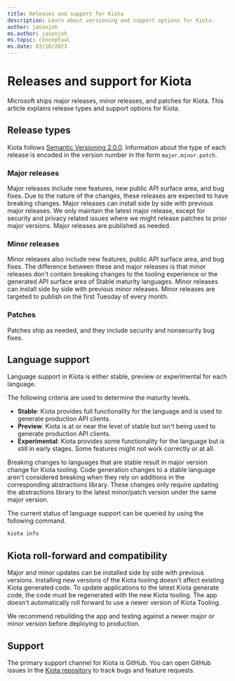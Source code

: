 ```yaml
---
title: Releases and support for Kiota
description: Learn about versioning and support options for Kiota.
author: jasonjoh
ms.author: jasonjoh
ms.topic: conceptual
ms.date: 03/10/2023
---
```


# Releases and support for Kiota

Microsoft ships major releases, minor releases, and patches for Kiota. This article explains release types and support options for Kiota.

## Release types

Kiota follows [Semantic Versioning 2.0.0](https://semver.org/). Information about the type of each release is encoded in the version number in the form `major.minor.patch`.

### Major releases

Major releases include new features, new public API surface area, and bug fixes. Due to the nature of the changes, these releases are expected to have breaking changes. Major releases can install side by side with previous major releases. We only maintain the latest major release, except for security and privacy related issues where we might release patches to prior major versions. Major releases are published as needed.

### Minor releases

Minor releases also include new features, public API surface area, and bug fixes. The difference between these and major releases is that minor releases don't contain breaking changes to the tooling experience or the generated API surface area of Stable maturity languages. Minor releases can install side by side with previous minor releases. Minor releases are targeted to publish on the first Tuesday of every month.

### Patches

Patches ship as needed, and they include security and nonsecurity bug fixes.

## Language support

Language support in Kiota is either stable, preview or experimental for each language.

The following criteria are used to determine the maturity levels.

- **Stable**: Kiota provides full functionality for the language and is used to generate production API clients.
- **Preview**: Kiota is at or near the level of stable but isn't being used to generate production API clients.
- **Experimental**: Kiota provides some functionality for the language but is still in early stages. Some features might not work correctly or at all.

Breaking changes to languages that are stable result in major version change for Kiota tooling. Code generation changes to a stable language aren't considered breaking when they rely on additions in the corresponding abstractions library. These changes only require updating the abstractions library to the latest minor/patch version under the same major version.

The current status of language support can be queried by using the following command.

```bash
kiota info
```

## Kiota roll-forward and compatibility

Major and minor updates can be installed side by side with previous versions. Installing new versions of the Kiota tooling doesn't affect existing Kiota generated code. To update applications to the latest Kiota generate code, the code must be regenerated with the new Kiota tooling. The app doesn't automatically roll forward to use a newer version of Kiota Tooling.

We recommend rebuilding the app and testing against a newer major or minor version before deploying to production.

## Support

The primary support channel for Kiota is GitHub. You can open GitHub issues in the [Kiota repository](https://github.com/microsoft/kiota) to track bugs and feature requests.
